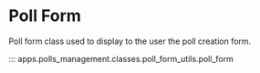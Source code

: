 # Poll Form

Poll form class used to display to the user the poll creation form.

::: apps.polls_management.classes.poll_form_utils.poll_form